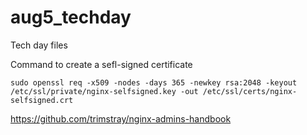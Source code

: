 # aug5_techday
Tech day files


Command to create a sefl-signed certificate
```
sudo openssl req -x509 -nodes -days 365 -newkey rsa:2048 -keyout /etc/ssl/private/nginx-selfsigned.key -out /etc/ssl/certs/nginx-selfsigned.crt
```

https://github.com/trimstray/nginx-admins-handbook
